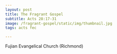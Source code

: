 ```yaml
---
layout: post
title: The Fragrant Gospel
subtitle: Acts 28:17-31
image: /fragrant-gospel/static/img/thumbnail.jpg
tags: acts fec

---
```

Fujian Evangelical Church (Richmond)

